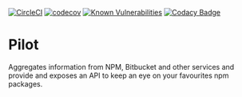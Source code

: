 [![CircleCI](https://circleci.com/gh/singuerinc/pilot/tree/master.svg?style=svg)](https://circleci.com/gh/singuerinc/pilot/tree/master) [![codecov](https://codecov.io/gh/singuerinc/pilot/branch/master/graph/badge.svg)](https://codecov.io/gh/singuerinc/pilot) [![Known Vulnerabilities](https://snyk.io/test/github/singuerinc/pilot/badge.svg)](https://snyk.io/test/github/singuerinc/pilot) [![Codacy Badge](https://api.codacy.com/project/badge/Grade/2ecd681786d34f33a36f31d3709904d4)](https://www.codacy.com/app/nahuel.scotti/pilot)

# Pilot

Aggregates information from NPM, Bitbucket and other services and provide and exposes an API to keep an eye on your favourites npm packages.
